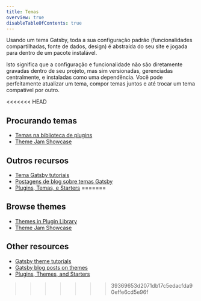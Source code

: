 ```yaml
---
title: Temas
overview: true
disableTableOfContents: true
---
```


Usando um tema Gatsby, toda a sua configuração padrão (funcionalidades compartilhadas, fonte de dados, design) é abstraída do seu site e jogada para dentro de um pacote instalável.

Isto significa que a configuração e funcionalidade não são diretamente gravadas dentro de seu projeto, mas sim versionadas, gerenciadas centralmente, e instaladas como uma dependência. Você pode perfeitamente atualizar um tema, compor temas juntos e até trocar um tema compatível por outro.

<GuideList slug={props.slug} />

<<<<<<< HEAD
## Procurando temas

- [Temas na biblioteca de plugins](/plugins/?=gatsby-theme)
- [Theme Jam Showcase](https://themejam.gatsbyjs.org/showcase)

## Outros recursos

- [Tema Gatsby tutoriais](/tutorial/theme-tutorials/)
- [Postagens de blog sobre temas Gatsby](/blog/tags/themes)
- [Plugins, Temas, e Starters](/docs/plugins-themes-and-starters/)
=======
## Browse themes

- [Themes in Plugin Library](/plugins/?=gatsby-theme)
- [Theme Jam Showcase](https://themejam.gatsbyjs.org/showcase)

## Other resources

- [Gatsby theme tutorials](/tutorial/theme-tutorials/)
- [Gatsby blog posts on themes](/blog/tags/themes)
- [Plugins, Themes, and Starters](/docs/plugins-themes-and-starters/)
>>>>>>> 39369653d2071db17c5edacfda90effe6cd5e96f
